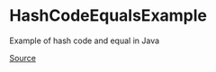 # HashCodeEqualsExample
Example of hash code and equal in Java

[Source](https://mkyong.com/java/java-how-to-overrides-equals-and-hashcode/)